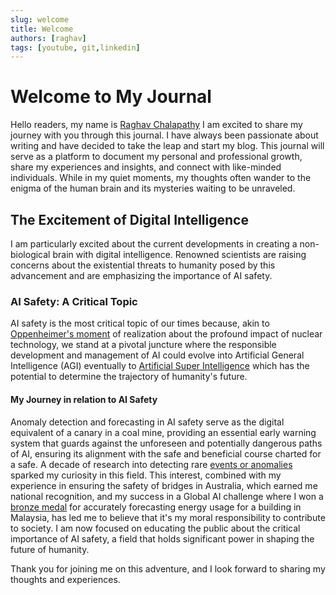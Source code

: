 ```yaml
---
slug: welcome
title: Welcome
authors: [raghav]
tags: [youtube, git,linkedin]
---
```


# Welcome to My Journal
Hello readers, my name is [Raghav Chalapathy](https://www.linkedin.com/in/raghav-chalapathy-phd-80984117/)
I am excited to share my journey with you through this journal. I have always been passionate about writing and have decided to take the leap and start my blog. This journal will serve as a platform to document my personal and professional growth, share my experiences and insights, and connect with like-minded individuals. While in my quiet moments, my thoughts often wander to the enigma of the human brain and its mysteries waiting to be unraveled.

## The Excitement of Digital Intelligence
I am particularly excited about the current developments in creating a non-biological brain with digital intelligence. Renowned scientists are raising concerns about the existential threats to humanity posed by this advancement and are emphasizing the importance of AI safety. 

### AI Safety: A Critical Topic
AI safety is the most critical topic of our times because, akin to [Oppenheimer's moment](https://www.euronews.com/culture/2023/07/18/christopher-nolan-warns-that-ai-is-reaching-its-oppenheimer-moment#:~:text=Christopher%20Nolan%20warns%20that%20AI%20is%20reaching%20its%20'Oppenheimer%20moment',-Director%20Christopher%20Nolan&text=%22We%20have%20to%20hold%20people,atomic%20bomb%20could%20doom%20humanity) of realization about the profound impact of nuclear technology, we stand at a pivotal juncture where the responsible development and management of AI could evolve into Artificial General Intelligence (AGI) eventually to [Artificial Super Intelligence](https://www.lesswrong.com/posts/bLvc7XkSSnoqSukgy/a-brief-collection-of-hinton-s-recent-comments-on-agi-risk) which has the potential to determine the trajectory of humanity's future.

#### My Journey in relation to AI Safety
Anomaly detection and forecasting in AI safety serve as the digital equivalent of a canary in a coal mine, providing an essential early warning system that guards against the unforeseen and potentially dangerous paths of AI, ensuring its alignment with the safe and beneficial course charted for a safe.
A decade of research into detecting rare [events or anomalies](https://raghavchalapathy.github.io/KDD-Tutorials-2020-Deep-Robust-Anomaly-Detection/#about) sparked my curiosity in this field. This interest, combined with my experience in ensuring the safety of bridges in Australia, which earned me national recognition, and my success in a Global AI challenge where I won a [bronze medal](https://www.linkedin.com/posts/activity-6953778145170735105-joeF?utm_source=share&utm_medium=member_desktop) for accurately forecasting energy usage for a building in Malaysia, has led me to believe that it's my moral responsibility to contribute to society. I am now focused on educating the public about the critical importance of AI safety, a field that holds significant power in shaping the future of humanity.

Thank you for joining me on this adventure, and I look forward to sharing my thoughts and experiences.

